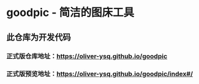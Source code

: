 # goodpic - 简洁的图床工具

## 此仓库为开发代码
### 正式版仓库地址：https://oliver-ysq.github.io/goodpic
### 正式版预览地址：https://oliver-ysq.github.io/goodpic/index#/
